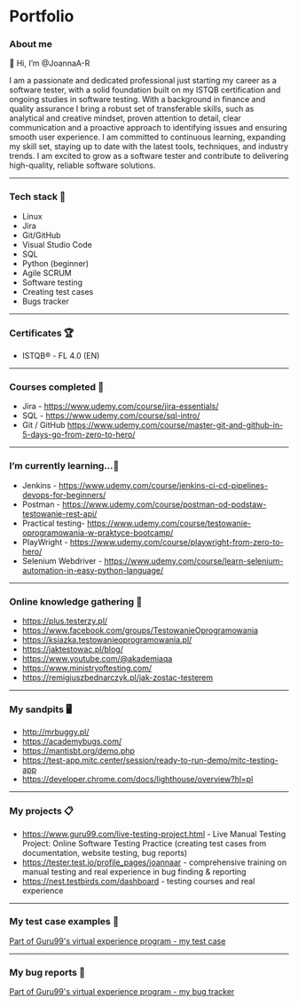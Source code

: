 # Portfolio

### About me
👋 Hi, I’m @JoannaA-R

I am a passionate and dedicated professional just starting my career as a software tester, with a solid foundation built on my ISTQB certification and ongoing studies in software testing. 
With a background in finance and quality assurance I bring a robust set of transferable skills, such as analytical and creative mindset, proven attention to detail, clear communication and a proactive approach to identifying issues and ensuring smooth user experience. 
I am committed to continuous learning, expanding my skill set, staying up to date with the latest tools, techniques, and industry trends.
I am excited to grow as a software tester and contribute to delivering high-quality, reliable software solutions.

----
### Tech stack 🚀

* Linux
* Jira
* Git/GitHub
* Visual Studio Code
* SQL
* Python (beginner)
* Agile SCRUM
* Software testing
* Creating test cases
* Bugs tracker

--------

### Certificates 🏆

* ISTQB® - FL 4.0 (EN)

------

### Courses completed 🎯

* Jira - https://www.udemy.com/course/jira-essentials/
* SQL - https://www.udemy.com/course/sql-intro/
* Git / GitHub https://www.udemy.com/course/master-git-and-github-in-5-days-go-from-zero-to-hero/

-----
### I’m currently learning...🌱

* Jenkins - https://www.udemy.com/course/jenkins-ci-cd-pipelines-devops-for-beginners/
* Postman - https://www.udemy.com/course/postman-od-podstaw-testowanie-rest-api/
* Practical testing- https://www.udemy.com/course/testowanie-oprogramowania-w-praktyce-bootcamp/
* PlayWright - https://www.udemy.com/course/playwright-from-zero-to-hero/
* Selenium Webdriver - https://www.udemy.com/course/learn-selenium-automation-in-easy-python-language/

-----
### Online knowledge gathering 📖

* https://plus.testerzy.pl/
* https://www.facebook.com/groups/TestowanieOprogramowania
* https://ksiazka.testowanieoprogramowania.pl/
* https://jaktestowac.pl/blog/
* https://www.youtube.com/@akademiaqa
* https://www.ministryoftesting.com/
* https://remigiuszbednarczyk.pl/jak-zostac-testerem

-----

### My sandpits 🖥️

* http://mrbuggy.pl/
* https://academybugs.com/
* https://mantisbt.org/demo.php
* https://test-app.mitc.center/session/ready-to-run-demo/mitc-testing-app
* https://developer.chrome.com/docs/lighthouse/overview?hl=pl

-----

### My projects 📋

* https://www.guru99.com/live-testing-project.html - Live Manual Testing Project: Online Software Testing Practice (creating test cases from documentation, website testing, bug reports) 
* https://tester.test.io/profile_pages/joannaar - comprehensive training on manual testing and real experience in bug finding & reporting
* https://nest.testbirds.com/dashboard - testing courses and real experience

-----

### My test case examples 📒

[Part of Guru99's virtual experience program - my test case](https://docs.google.com/spreadsheets/d/19cu1x7wWVRFzdnaI1gN6iAwG93nZN4FBuIKhpo5aTPg/edit?gid=3#gid=3)

-----

### My bug reports 📒

[Part of Guru99's virtual experience program - my bug tracker](https://docs.google.com/spreadsheets/d/1yaMkWBykw6LEMuhpjdh0OfrWZr6pB65aL2oBTXrowTQ/edit?gid=0#gid=0)




















<!---
JoannaA-R/JoannaA-R is a ✨ special ✨ repository because its `README.md` (this file) appears on your GitHub profile.
You can click the Preview link to take a look at your changes.
--->
